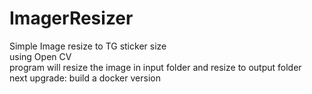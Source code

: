 # ImagerResizer
Simple Image resize to TG sticker size<br />
using Open CV<br />
program will resize the image in input folder and resize to output folder<br />
next upgrade: build a docker version<br />
